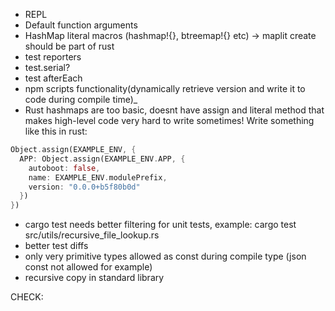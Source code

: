 - REPL
- Default function arguments
- HashMap literal macros (hashmap!{}, btreemap!{} etc) -> maplit create should be part of rust
- test reporters
- test.serial?
- test afterEach
- npm scripts functionality(dynamically retrieve version and write it to code during compile time)_
- Rust hashmaps are too basic, doesnt have assign and literal method that makes high-level code very hard to write sometimes!
Write something like this in rust:
```rust
Object.assign(EXAMPLE_ENV, {
  APP: Object.assign(EXAMPLE_ENV.APP, {
    autoboot: false,
    name: EXAMPLE_ENV.modulePrefix,
    version: "0.0.0+b5f80b0d"
  })
})
```
- cargo test needs better filtering for unit tests, example: cargo test src/utils/recursive_file_lookup.rs
- better test diffs
- only very primitive types allowed as const during compile type (json const not allowed for example)
- recursive copy in standard library


CHECK:
